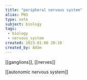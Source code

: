 ```yaml
---
title: "peripheral nervous system"
alias: PNS
type: note
subject: biology
tags:
 - biology
 - nervous_system
created: 2023.01.06 20:18
created_by: Ádám
---
```

[[ganglions]], [[nerves]]

[[autonomic nervous system]]